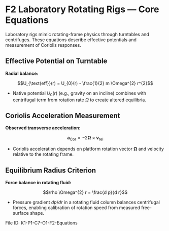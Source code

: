 # F2 Laboratory Rotating Rigs — Core Equations

Laboratory rigs mimic rotating-frame physics through turntables and centrifuges. These equations describe effective potentials and measurement of Coriolis responses.

## Effective Potential on Turntable
**Radial balance:**

$$U_{\text{eff}}(r) = U_{0}(r) - \frac{1}{2} m \Omega^{2} r^{2}$$

- Native potential $U_{0}(r)$ (e.g., gravity on an incline) combines with centrifugal term from rotation rate $\Omega$ to create altered equilibria.

## Coriolis Acceleration Measurement
**Observed transverse acceleration:**

$$\mathbf{a}_{\text{Cor}} = -2 \boldsymbol{\Omega} \times \mathbf{v}_{\text{rel}}$$

- Coriolis acceleration depends on platform rotation vector $\boldsymbol{\Omega}$ and velocity relative to the rotating frame.

## Equilibrium Radius Criterion
**Force balance in rotating fluid:**

$$\rho \Omega^{2} r = \frac{d p}{d r}$$

- Pressure gradient $d p/dr$ in a rotating fluid column balances centrifugal forces, enabling calibration of rotation speed from measured free-surface shape.

File ID: K1-P1-C7-O1-F2-Equations
